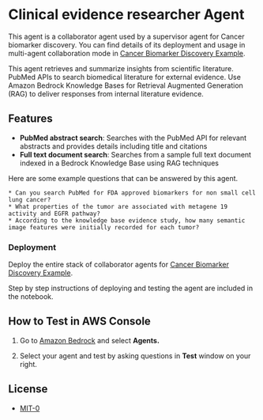 # Clinical evidence researcher Agent

This agent is a collaborator agent used by a supervisor agent for Cancer biomarker discovery. You can find details of its deployment and usage in multi-agent collaboration mode in [Cancer Biomarker Discovery Example](../../multi_agent_collaboration/cancer_biomarker_discovery/README.md).

This agent retrieves and summarize insights from scientific literature. PubMed APIs to search biomedical literature for external evidence. Use Amazon Bedrock Knowledge Bases for Retrieval Augmented Generation (RAG) to deliver responses from internal literature evidence.

## Features

- **PubMed abstract search**: Searches with the PubMed API for relevant abstracts and provides details including title and citations
- **Full text document search**: Searches from a sample full text document indexed in a Bedrock Knowledge Base using RAG techniques

Here are some example questions that can be answered by this agent.

    * Can you search PubMed for FDA approved biomarkers for non small cell lung cancer?
    * What properties of the tumor are associated with metagene 19 activity and EGFR pathway?
    * According to the knowledge base evidence study, how many semantic image features were initially recorded for each tumor?


### Deployment

 Deploy the entire stack of collaborator agents for [Cancer Biomarker Discovery Example](../../multi_agent_collaboration/cancer_biomarker_discovery/README.md).

Step by step instructions of deploying and testing the agent are included in the notebook. 

## How to Test in AWS Console

1. Go to [Amazon Bedrock](https://console.aws.amazon.com/bedrock) and select **Agents.**

2. Select your  agent and test by asking questions in **Test** window on your right. 

## License

- [MIT-0](/LICENSE)